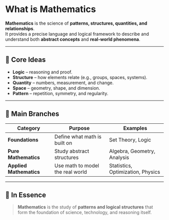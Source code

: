# What is Mathematics

**Mathematics** is the science of **patterns, structures, quantities, and relationships**.  
It provides a precise language and logical framework to describe and understand both **abstract concepts** and **real-world phenomena**.

---

## 🔹 Core Ideas
- **Logic** – reasoning and proof.  
- **Structure** – how elements relate (e.g., groups, spaces, systems).  
- **Quantity** – numbers, measurement, and change.  
- **Space** – geometry, shape, and dimension.  
- **Pattern** – repetition, symmetry, and regularity.

---

## 🔹 Main Branches
| Category | Purpose | Examples |
|-----------|----------|-----------|
| **Foundations** | Define what math is built on | Set Theory, Logic |
| **Pure Mathematics** | Study abstract structures | Algebra, Geometry, Analysis |
| **Applied Mathematics** | Use math to model the real world | Statistics, Optimization, Physics |

---

## 🔹 In Essence
> **Mathematics** is the study of **patterns and logical structures** that form the foundation of science, technology, and reasoning itself.
